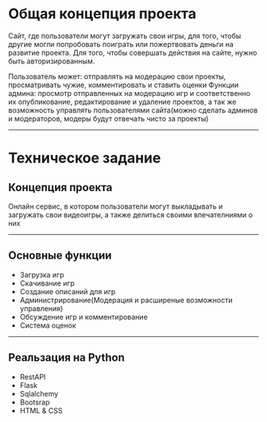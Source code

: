 # Общая концепция проекта

Сайт, где пользователи могут загружать свои игры, для того, чтобы другие могли попробовать поиграть или пожертвовать деньги на развитие проекта. Для того, чтобы совершать действия на сайте, нужно быть авторизированным. 

Пользователь может: отправлять на модерацию свои проекты, просматривать чужие, комментировать и ставить оценки
Функции админа: просмотр отправленных на модерацию игр и соответственно их опубликование, редактирование и удаление проектов, а так же возможность управлять пользователями сайта(можно сделать админов и модераторов, модеры будут отвечать чисто за проекты)

---

# Техническое задание
## Концепция проекта
Онлайн сервис, в котором пользователи могут выкладывать и загружать свои видеоигры, а также делиться своими впечателниями о них

---
## Основные функции
- Загрузка игр
- Скачивание игр
- Создание описаний для игр
- Администрирование(Модерация и расширеные возможности управления)
- Обсуждение игр и комментирование
- Система оценок

---
## Реальзация на Python
- RestAPI
- Flask
- Sqlalchemy
- Bootsrap
- HTML & CSS
